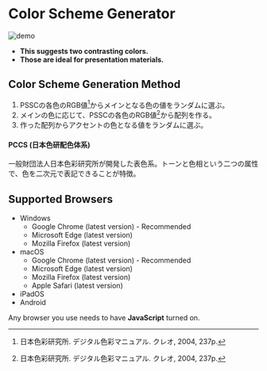 # Color Scheme Generator

![demo](https://user-images.githubusercontent.com/124262891/218033714-78d532d8-80c4-4749-b91f-d7bec766f955.gif)

* __This suggests two contrasting colors.__
* __Those are ideal for presentation materials.__

## Color Scheme Generation Method

1. PSSCの各色のRGB値[^1]からメインとなる色の値をランダムに選ぶ。
2. メインの色に応じて、PSSCの各色のRGB値[^1]から配列を作る。
3. 作った配列からアクセントの色となる値をランダムに選ぶ。

#### PCCS (日本色研配色体系)

一般財団法人日本色彩研究所が開発した表色系。トーンと色相という二つの属性で、色を二次元で表記できることが特徴。

## Supported Browsers

* Windows
    * Google Chrome (latest version) - Recommended
    * Microsoft Edge (latest version)
    * Mozilla Firefox (latest version)
* macOS
    * Google Chrome (latest version) - Recommended
    * Microsoft Edge (latest version)
    * Mozilla Firefox (latest version)
    * Apple Safari (latest version)
* iPadOS
* Android

Any browser you use needs to have __JavaScript__ turned on. 

[^1]: 日本色彩研究所. デジタル色彩マニュアル. クレオ, 2004, 237p.
